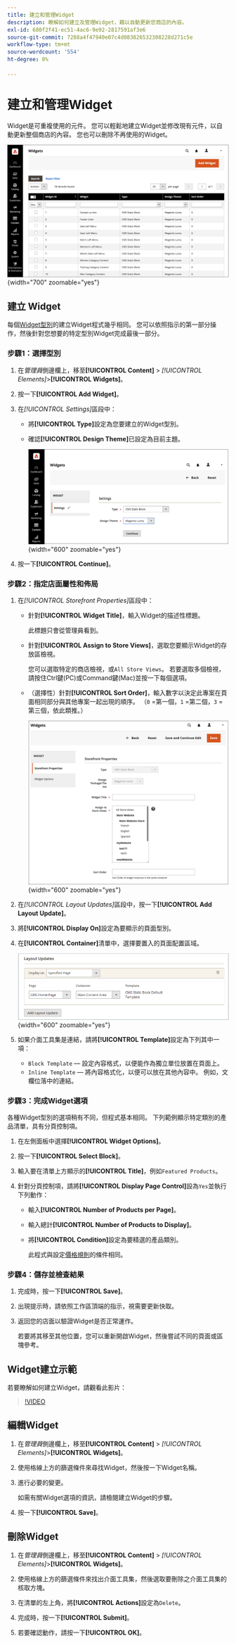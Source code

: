 ```yaml
---
title: 建立和管理Widget
description: 瞭解如何建立及管理Widget，藉以自動更新您商店的內容。
exl-id: 680f2f41-ec51-4ac6-9e92-2817591af3e6
source-git-commit: 7288a4f47940e07c4d083826532308228d271c5e
workflow-type: tm+mt
source-wordcount: '554'
ht-degree: 0%

---
```


# 建立和管理Widget

Widget是可重複使用的元件。 您可以輕鬆地建立Widget並修改現有元件，以自動更新整個商店的內容。 您也可以刪除不再使用的Widget。

![介面工具集](./assets/widgets.png){width="700" zoomable="yes"}

## 建立 Widget

每個[Widget型別](widgets.md#widget-types)的建立Widget程式幾乎相同。 您可以依照指示的第一部分操作，然後針對您想要的特定型別Widget完成最後一部分。

### 步驟1：選擇型別

1. 在&#x200B;_管理員_&#x200B;側邊欄上，移至&#x200B;**[!UICONTROL Content]** > _[!UICONTROL Elements]_>**[!UICONTROL Widgets]**。

1. 按一下&#x200B;**[!UICONTROL Add Widget]**。

1. 在&#x200B;_[!UICONTROL Settings]_&#x200B;區段中：

   - 將&#x200B;**[!UICONTROL Type]**&#x200B;設定為您要建立的Widget型別。

   - 確認&#x200B;**[!UICONTROL Design Theme]**&#x200B;已設定為目前主題。

     ![Widget設定](./assets/widget-settings.png){width="600" zoomable="yes"}

1. 按一下&#x200B;**[!UICONTROL Continue]**。

### 步驟2：指定店面屬性和佈局

1. 在&#x200B;_[!UICONTROL Storefront Properties]_&#x200B;區段中：

   - 針對&#x200B;**[!UICONTROL Widget Title]**，輸入Widget的描述性標題。

     此標題只會從管理員看到。

   - 針對&#x200B;**[!UICONTROL Assign to Store Views]**，選取您要顯示Widget的存放區檢視。

     您可以選取特定的商店檢視，或`All Store Views`。 若要選取多個檢視，請按住Ctrl鍵(PC)或Command鍵(Mac)並按一下每個選項。

   - （選擇性）針對&#x200B;**[!UICONTROL Sort Order]**，輸入數字以決定此專案在頁面相同部分與其他專案一起出現的順序。 （`0` =第一個，`1` =第二個，`3` =第三個，依此類推。）

     ![店面屬性](./assets/widget-storefront-properties.png){width="600" zoomable="yes"}

1. 在&#x200B;_[!UICONTROL Layout Updates]_&#x200B;區段中，按一下&#x200B;**[!UICONTROL Add Layout Update]**。

1. 將&#x200B;**[!UICONTROL Display On]**&#x200B;設定為要顯示的頁面型別。

1. 在&#x200B;**[!UICONTROL Container]**&#x200B;清單中，選擇要置入的頁面配置區域。

   ![配置更新](./assets/widget-layout-update-home-page.png){width="600" zoomable="yes"}

1. 如果介面工具集是連結，請將&#x200B;**[!UICONTROL Template]**&#x200B;設定為下列其中一項：

   - `Block Template` — 設定內容格式，以便能作為獨立單位放置在頁面上。
   - `Inline Template` — 將內容格式化，以便可以放在其他內容中。 例如，文欄位落中的連結。

### 步驟3：完成Widget選項

各種Widget型別的選項稍有不同，但程式基本相同。 下列範例顯示特定類別的產品清單，具有分頁控制項。

1. 在左側面板中選擇&#x200B;**[!UICONTROL Widget Options]**。

1. 按一下&#x200B;**[!UICONTROL Select Block]**。

1. 輸入要在清單上方顯示的&#x200B;**[!UICONTROL Title]**，例如`Featured Products`。

1. 針對分頁控制項，請將&#x200B;**[!UICONTROL Display Page Control]**&#x200B;設為`Yes`並執行下列動作：

   - 輸入&#x200B;**[!UICONTROL Number of Products per Page]**。

   - 輸入總計&#x200B;**[!UICONTROL Number of Products to Display]**。

   - 將&#x200B;**[!UICONTROL Condition]**&#x200B;設定為要精選的產品類別。

     此程式與設定[價格規則](../merchandising-promotions/price-rules-catalog.md)的條件相同。

### 步驟4：儲存並檢查結果

1. 完成時，按一下&#x200B;**[!UICONTROL Save]**。

1. 出現提示時，請依照工作區頂端的指示，視需要更新快取。

1. 返回您的店面以驗證Widget是否正常運作。

   若要將其移至其他位置，您可以重新開啟Widget，然後嘗試不同的頁面或區塊參考。

## Widget建立示範

若要瞭解如何建立Widget，請觀看此影片：

>[!VIDEO](https://video.tv.adobe.com/v/343786?quality=12&learn=on)

## 編輯Widget

1. 在&#x200B;_管理員_&#x200B;側邊欄上，移至&#x200B;**[!UICONTROL Content]** > _[!UICONTROL Elements]_>**[!UICONTROL Widgets]**。

1. 使用格線上方的篩選條件來尋找Widget，然後按一下Widget名稱。

1. 進行必要的變更。

   如需有關Widget選項的資訊，請檢閱建立Widget的步驟。

1. 按一下&#x200B;**[!UICONTROL Save]**。

## 刪除Widget

1. 在&#x200B;_管理員_&#x200B;側邊欄上，移至&#x200B;**[!UICONTROL Content]** > _[!UICONTROL Elements]_>**[!UICONTROL Widgets]**。

1. 使用格線上方的篩選條件來找出介面工具集，然後選取要刪除之介面工具集的核取方塊。

1. 在清單的左上角，將&#x200B;**[!UICONTROL Actions]**&#x200B;設定為`Delete`。

1. 完成時，按一下&#x200B;**[!UICONTROL Submit]**。

1. 若要確認動作，請按一下&#x200B;**[!UICONTROL OK]**。
